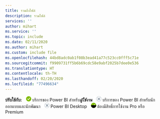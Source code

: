 ```yaml
---
title: รวมถึงไฟล์
description: รวมไฟล์
services: ''
author: mihart
ms.service: ''
ms.topic: include
ms.date: 02/11/2020
ms.author: mihart
ms.custom: include file
ms.openlocfilehash: 44bd8adc0ab1f08b3ead41a77c523cc0fff5c71e
ms.sourcegitcommit: f9909731ff5b6b69cdc58e9abf2025b7dee0e536
ms.translationtype: HT
ms.contentlocale: th-TH
ms.lasthandoff: 02/20/2020
ms.locfileid: "77496634"
---
```

<Token>**ปรับใช้กับ:** ![ใช่](media/yes.png)บริการของ Power BI สำหรับ***ผู้ใช้งาน*** ![ไม่ใช่](media/no.png)บริการของ Power BI สำหรับนักออกแบบและนักพัฒนา ![ไม่ใช่](media/no.png)Power BI Desktop ![ใช่](media/maybe.png)ต้องมีสิทธิ์การใช้งาน Pro หรือ Premium </Token>